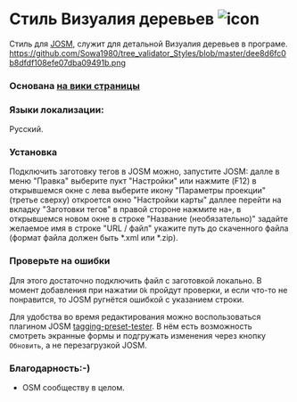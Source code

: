 # Стиль Визуалия деревьев ![icon](https://github.com/Sowa1980/tree_validator_Styles/blob/master/iconka.png) 
Стиль для [JOSM](https://josm.openstreetmap.de/), служит для детальной Визуалия деревьев в програме.
https://github.com/Sowa1980/tree_validator_Styles/blob/master/dee8d6fc0b8dfdf108efe07dba09491b.png
### Основана [на вики страницы](https://wiki.openstreetmap.org/wiki/RU:Tag:amenity%3Dletter_box)
### Языки локализации: 
Русский.
### Установка
Подключить заготовку тегов в JOSM можно, запустите JOSM: далле в меню "Правка" выберите пукт "Настройки" или нажмите (F12) в открывшемся окне с лева выберите икону "Параметры проекции" (третье сверху) откроется окно "Настройки карты" даллее перейти на вкладку "Заготовки тегов" в правой стороне нажмите на`+`, в открывшемся новом окне в строке "Название (необязательно)" задайте желаемое имя в строке "URL / файл" укажите путь до скаченного файла (формат файла должен быть *.xml или *.zip).
### Проверьте на ошибки
Для этого достаточно подключить файл с заготовкой локально. В момент добавления при нажатии `Ok` пройдут проверки, и если что-то не понравится, то JOSM ругнётся ошибкой с указанием строки.

Для удобства во время редактирования можно воспользоваться плагином JOSM [tagging-preset-tester](https://wiki.openstreetmap.org/wiki/JOSM/Plugins/tagging-preset-tester). В нём есть возможность смотреть экранные формы и подгружать изменения через кнопку `Обновить`, а не перезагрузкой JOSM.
### Благодарность:-)
- OSM сообществу в целом.
